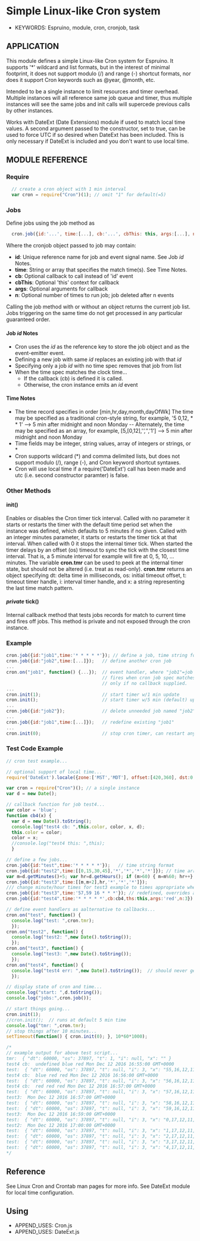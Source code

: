 <!--- Copyright (C) 2016 Enchanted Engineering. See the file LICENSE for use. -->

# Simple Linux-like Cron system

* KEYWORDS: Espruino, module, cron, cronjob, task

## APPLICATION

This module defines a simple Linux-like Cron system for Espruino. It supports 
'*' wildcard and list formats, but in the interest of minimal footprint, it 
does not support modulo (/) and range (-) shortcut formats, nor does it 
support Cron keywords such as @year, @month, etc.

Intended to be a single instance to limit resources and timer overhead.
Multiple instances will all reference same job queue and timer, thus multiple 
instances will see the same jobs and init calls will supercede previous calls 
by other instances.

Works with DateExt (Date Extensions) module if used to match local time values. 
A second argument passed to the constructor, set to true, can be used to force 
UTC if so desired when DateExt has been included. This is only necessary if 
DateExt is included and you don't want to use local time.

## MODULE REFERENCE

### Require

```javascript
  // create a cron object with 1 min interval 
  var cron = require("Cron")(1); // omit "1" for default(=5)
```

### Jobs
Define jobs using the job method as

```javascript
  cron.job({id:'...', time:[...], cb:'...', cbThis: this, args:[...], n:#}); 
```
Where the cronjob object passed to job may contain:
  - **id**: Unique reference name for job and event signal name. See Job *id* Notes.
  - **time**: String or array that specifies the match time(s). See Time Notes.
  - **cb**: Optional callback to call instead of 'id' event
  - **cbThis**: Optional 'this' context for callback
  - **args**: Optional arguments for callback 
  - **n**: Optional number of times to run job; job deleted after n events
  
  Calling the job method with or without an object returns the current job list. Jobs triggering on the same time do not get processed in any particular guaranteed order.

#### Job *id* Notes
  - Cron uses the *id* as the reference key to store the job object and
    as the event-emitter event.
  - Defining a new job with same *id* replaces an existing job with that *id*
  - Specifying only a job *id* with no time spec removes that job from list
  - When the time spec matches the clock time...
    - If the callback (cb) is defined it is called.
    - Otherwise, the cron instance emits an *id* event 
  
#### Time Notes
  - The time record specifies in order [min,hr,day,month,dayOfWk]
    The time may be specified as a traditional cron-style string, for example,
    '5 0,12, * * 1' --> 5 min after midnight and noon Monday
  -- Alternately, the time may be specified as an array, for example,
    [5,[0,12],'*','*','1'] --> 5 min after midnight and noon Monday
  - Time fields may be integer, string values, array of integers or strings, or *
  - Cron supports wildcard (*) and comma delimited lists, but does not
    support modulo (/), range (-), and Cron keyword shortcut syntaxes.
  - Cron will use local time if a require('DateExt') call has been made 
    and utc (i.e. second constructor paramter) is false.

### Other Methods
#### init(<minutes>)
Enables or disables the Cron timer tick interval. Called with no parameter 
it starts or restarts the timer with the default time period set when the 
instance was defined, which defaults to 5 minutes if no given. Called with 
an integer minutes parameter, it starts or restarts the timer tick at that 
interval. When called with 0 it stops the internal timer tick. When started 
the timer delays by an offset (os) timeout to sync the tick with the 
closest time interval. That is, a 5 minute interval for example will fire at
0, 5, 10, ... minutes. The variable **cron.tmr** can be used to peek at the 
internal timer state, but should not be altered (i.e. treat as read-only). 
**cron.tmr** returns an object specifying dt: delta time in milliseconds,
os: initial timeout offset, t: timeout timer handle, i: interval timer handle,
and x: a string representing the last time match pattern. 
#### *private* tick()
Internal callback method that tests jobs records for match to current time 
and fires off jobs. This method is private and not exposed through the cron
instance.

### Example
    
```javascript
cron.job({id:"job1",time:'* * * * *'}); // define a job, time string format 
cron.job({id:"job2",time:[...]});   // define another cron job 
...
cron.on("job1", function() {...});  // event handler, where "job1"=job id
                                    // fires when cron job spec matches time,
                                    // only if no callback supplied.
...
cron.init(1);                       // start timer w/1 min update
cron.init();                        // start timer w/5 min (default) update
...
cron.job({id:"job2"});              // delete unneeded job named "job2"
...
cron.job({id:"job1",time:[...]});   // redefine existing "job1"
...
cron.init(0);                       // stop cron timer, can restart any time

```
### Test Code Example

```javascript
// cron test example...

// optional support of local time...
require('DateExt').locale({zone:['MST','MDT'], offset:[420,360], dst:0, str:"Y-0M-0D'T'0h:0m:0s z"});

var cron = require("Cron")(); // a single instance
var d = new Date();

// callback function for job test4...
var color = 'blue';
function cb4(x) {
  var d = new Date().toString();
  console.log("test4 cb: ",this.color, color, x, d);
  this.color = color;
  color = x;
  //console.log("test4 this: ",this);
  }

// define a few jobs...
cron.job({id:"test",time:'* * * * *'});   // time string format
cron.job({id:"test2",time:[[0,15,30,45],'*','*','*','*']}); // time array format
var m=d.getMinutes()+5; var hr=d.getHours(); if (m>60) { m=m%60; hr++};
cron.job({id:"test3",time:[[m,m+2],hr,'*','*','*']});
/// change minute/hour times for test3 example to times appropriate when demo runs
cron.job({id:"test3",time:'57,59 16 * * *'}); // redefined, overrides above if run
cron.job({id:"test4",time:'* * * * *',cb:cb4,ths:this,args:'red',n:3}); // only runs 3 times

// define event handlers as aalternative to callbacks...
cron.on("test", function() {
  console.log("test: ",cron.tmr);
  });
cron.on("test2", function() {
  console.log("test2: ",new Date().toString());
  });
cron.on("test3", function() {
  console.log("test3: ",new Date().toString());
  });
cron.on("test4", function() {
  console.log("test4 err: ",new Date().toString());  // should never get called
  });

// display state of cron and time...
console.log("start: ",d.toString());
console.log("jobs:",cron.job());

// start things going...
cron.init(1);
//cron.init();  // runs at default 5 min time
console.log("tmr: ",cron.tmr);
// stop things after 10 minutes...
setTimeout(function() { cron.init(0); }, 10*60*1000);

/*
// example output for above test script...
tmr:  { "dt": 60000, "os": 37897, "t": 1, "i": null, "x": "" }
test4 cb:  undefined blue red Mon Dec 12 2016 16:55:00 GMT+0000
test:  { "dt": 60000, "os": 37897, "t": null, "i": 3, "x": "55,16,12,11,1" }
test4 cb:  blue red red Mon Dec 12 2016 16:56:00 GMT+0000
test:  { "dt": 60000, "os": 37897, "t": null, "i": 3, "x": "56,16,12,11,1" }
test4 cb:  red red red Mon Dec 12 2016 16:57:00 GMT+0000
test:  { "dt": 60000, "os": 37897, "t": null, "i": 3, "x": "57,16,12,11,1" }
test3:  Mon Dec 12 2016 16:57:00 GMT+0000
test:  { "dt": 60000, "os": 37897, "t": null, "i": 3, "x": "58,16,12,11,1" }
test:  { "dt": 60000, "os": 37897, "t": null, "i": 3, "x": "59,16,12,11,1" }
test3:  Mon Dec 12 2016 16:59:00 GMT+0000
test:  { "dt": 60000, "os": 37897, "t": null, "i": 3, "x": "0,17,12,11,1" }
test2:  Mon Dec 12 2016 17:00:00 GMT+0000
test:  { "dt": 60000, "os": 37897, "t": null, "i": 3, "x": "1,17,12,11,1" }
test:  { "dt": 60000, "os": 37897, "t": null, "i": 3, "x": "2,17,12,11,1" }
test:  { "dt": 60000, "os": 37897, "t": null, "i": 3, "x": "3,17,12,11,1" }
test:  { "dt": 60000, "os": 37897, "t": null, "i": 3, "x": "4,17,12,11,1" }
*/
```

## Reference

See Linux Cron and Crontab man pages for more info. See DateExt module for 
local time configuration.

Using
-----

* APPEND_USES: Cron.js
* APPEND_USES: DateExt.js
